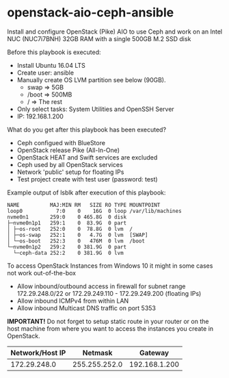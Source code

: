 # openstack-aio-ceph-ansible

Install and configure OpenStack (Pike) AIO to use Ceph and work on an Intel NUC (NUC7i7BNH) 32GB RAM with a single 500GB M.2 SSD disk

Before this playbook is executed:

- Install Ubuntu 16.04 LTS
- Create user: ansible
- Manually create OS LVM partition see below (90GB).
  - swap => 5GB
  - /boot => 500MB
  - / => The rest
- Only select tasks: System Utilities and OpenSSH Server
- IP: 192.168.1.200

What do you get after this playbook has been executed?

- Ceph configued with BlueStore
- OpenStack release Pike (All-In-One)
- OpenStack HEAT and Swift services are excluded
- Ceph used by all OpenStack services
- Network 'public' setup for floating IPs
- Test project create with test user (password: test)

Example output of lsblk after execution of this playbook:

```console
NAME          MAJ:MIN RM   SIZE RO TYPE MOUNTPOINT
loop0           7:0    0    16G  0 loop /var/lib/machines
nvme0n1       259:0    0 465.8G  0 disk
├─nvme0n1p1   259:1    0  83.9G  0 part
│ ├─os-root   252:0    0  78.8G  0 lvm  /
│ ├─os-swap   252:1    0   4.7G  0 lvm  [SWAP]
│ └─os-boot   252:3    0   476M  0 lvm  /boot
└─nvme0n1p2   259:2    0 381.9G  0 part
  └─ceph-data 252:2    0 381.9G  0 lvm
```

To access OpenStack Instances from Windows 10 it might in some cases not work out-of-the-box

- Allow inbound/outbound access in firewall for subnet range 172.29.248.0/22 or 172.29.249.110 - 172.29.249.200 (floating IPs)
- Allow inbound ICMPv4 from within LAN
- Allow inbound Multicast DNS traffic on port 5353

**IMPORTANT!** Do not forget to setup static route in your router or on the host machine from where you want to access the instances you create in OpenStack.

| Network/Host IP | Netmask       | Gateway       |
| --------------- | ------------- | ------------- |
| 172.29.248.0    | 255.255.252.0 | 192.168.1.200 |
